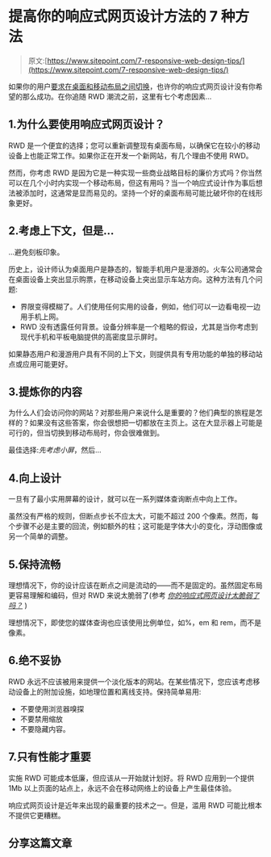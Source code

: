 # 提高你的响应式网页设计方法的 7 种方法

> 原文:[https://www.sitepoint.com/7-responsive-web-design-tips/](https://www.sitepoint.com/7-responsive-web-design-tips/)

如果你的用户[要求在桌面和移动布局之间切换](/disable-responsive-design-option/)，也许你的响应式网页设计没有你希望的那么成功。在你追随 RWD 潮流之前，这里有七个考虑因素…

## 1.为什么要使用响应式网页设计？

RWD 是一个便宜的选择；您可以重新调整现有桌面布局，以确保它在较小的移动设备上也能正常工作。如果你正在开发一个新网站，有几个理由不使用 RWD。

然而，你考虑 RWD 是因为它是一种实现一些商业战略目标的廉价方式吗？你当然可以在几个小时内实现一个移动布局，但这有用吗？当一个响应式设计作为事后想法被添加时，这通常是显而易见的。坚持一个好的桌面布局可能比破坏你的在线形象更好。

## 2.考虑上下文，但是…

…避免刻板印象。

历史上，设计师认为桌面用户是静态的，智能手机用户是漫游的。火车公司通常会在桌面设备上突出显示购票，在移动设备上突出显示车站方向。这种方法有几个问题:

*   界限变得模糊了。人们使用任何实用的设备，例如，他们可以一边看电视一边用手机上网。
*   RWD 没有透露任何背景。设备分辨率是一个粗略的假设，尤其是当你考虑到现代手机和平板电脑提供的高密度显示屏时。

如果静态用户和漫游用户具有不同的上下文，则提供具有专用功能的单独的移动站点或应用可能更好。

## 3.提炼你的内容

为什么人们会访问你的网站？对那些用户来说什么是重要的？他们典型的旅程是怎样的？如果没有这些答案，你会很想把一切都放在主页上。这在大显示器上可能是可行的，但当切换到移动布局时，你会很难做到。

最佳选择:*先考虑小屏*，然后…

## 4.向上设计

一旦有了最小实用屏幕的设计，就可以在一系列媒体查询断点中向上工作。

虽然没有严格的规则，但断点步长不应太大，可能不超过 200 个像素。然而，每个步骤不必是主要的回流，例如额外的柱；这可能是字体大小的变化，浮动图像或另一个简单的调整。

## 5.保持流畅

理想情况下，你的设计应该在断点之间是流动的——而不是固定的。虽然固定布局更容易理解和编码，但对 RWD 来说太脆弱了(参考 [*你的响应式网页设计太脆弱了吗？*](/responsive-web-design-too-fragile/) )

理想情况下，即使您的媒体查询也应该使用比例单位，如%，em 和 rem，而不是像素。

## 6.绝不妥协

RWD 永远不应该被用来提供一个淡化版本的网站。在某些情况下，您应该考虑移动设备上的附加设施，如地理位置和离线支持。保持简单易用:

*   不要使用浏览器嗅探
*   不要禁用缩放
*   不要隐藏内容。

## 7.只有性能才重要

实施 RWD 可能成本低廉，但应该从一开始就计划好。将 RWD 应用到一个提供 1Mb 以上页面的站点上，永远不会在移动网络上的设备上产生最佳体验。

响应式网页设计是近年来出现的最重要的技术之一。但是，滥用 RWD 可能比根本不提供它更糟糕。

## 分享这篇文章